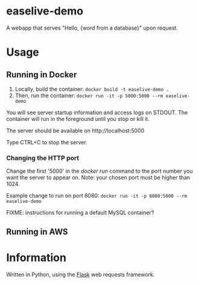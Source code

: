 # easelive-demo

A webapp that serves "Hello, {word from a database}" upon request.

# Usage

## Running in Docker
1. Locally, build the container: `docker build -t easelive-demo .`
2. Then, run the container: `docker run -it -p 5000:5000 --rm easelive-demo`

You will see server startup information and access logs on STDOUT. The container will run in the foreground until you stop or kill it.

The server should be available on http://localhost:5000

Type CTRL+C to stop the server.

### Changing the HTTP port
Change the first '5000' in the *docker run* command to the port number you want the server to appear on. Note: your chosen port must be higher than 1024.

Example change to run on port 8080: `docker run -it -p 8080:5000 --rm easelive-demo`

FIXME: instructions for running a default MySQL container?

## Running in AWS

# Information

Written in Python, using the [Flask](https://flask.palletsprojects.com/en/2.2.x/) web requests framework.
